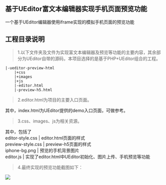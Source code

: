 ## 基于UEditor富文本编辑器实现手机页面预览功能

一个基于UEditor编辑器使用iframe实现的模拟手机页面的预览功能

## 工程目录说明 
> 1.以下文件夹及文件为实现富文本编辑器及预览等功能的主要内容，其余部分为UEditor自带的源码，本项目选择的是基于PHP+UEditor组合的工程。

	|-ueditor-preview-html
		|+css		
		|+images
		|+js
		|-editor.html
		|-preview-h5.html

> 2.editor.html为项目的主要入口页面。
  
 其中，index.html为UEditor提供的demo入口页面，可做参考。<br>

> 3.css、images、js为相关资源。
 
其中，包括了<br>
editor-style.css | editor.html页面的样式 <br>
preview-style.css | preview-h5页面的样式 <br>
iphone-bg.png | 预览的手机背景图片 <br>
editor.js | 实现了editor.html中UEditor初始化、图片上传、手机预览等功能 

> 4.最终实现的预览功能截图如下：

![](https://raw.githubusercontent.com/hauk0101/ueditor-preview-html/master/demo-images/preview-effect-demo.png)